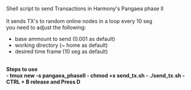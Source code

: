 Shell script to send Transactions in Harmony's Pangaea phase II <br>
<br>
It sends TX's to random online nodes in a loop every 10 seg<br>
you need to adjust the following:<br>
- base ammount to send (0.001 as default)
- working directory (~ home as default)
- desired time frame (10 seg as default)
<br>
<b>Steps to use<br>
- tmux new -s pangaea_phaseII
- chmod +x send_tx.sh
- ./send_tx.sh
- CTRL + B release and Press D
